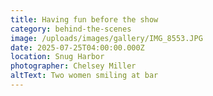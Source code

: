 ```yaml
---
title: Having fun before the show
category: behind-the-scenes
image: /uploads/images/gallery/IMG_8553.JPG
date: 2025-07-25T04:00:00.000Z
location: Snug Harbor
photographer: Chelsey Miller
altText: Two women smiling at bar
---
```


